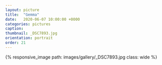 ```yaml
---
layout: picture
title:  "Gemma"
date:   2020-06-07 10:00:00 +0000
categories: pictures
caption: 
thumbnail: _DSC7893.jpg
orientation: portrait
order: 21
---
```

{% responsive_image path: images/gallery/_DSC7893.jpg class: wide %}
